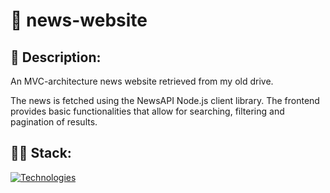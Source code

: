 # 📰 news-website

## 📃 Description:
An MVC-architecture news website retrieved from my old drive. 

The news is fetched using the NewsAPI Node.js client library. The frontend provides basic functionalities that allow for searching, filtering and pagination of results.

## 👩‍💻 Stack:
[![Technologies](https://skillicons.dev/icons?i=css,js,nodejs,expressjs,mongodb&theme=dark)](https://skillicons.dev)
